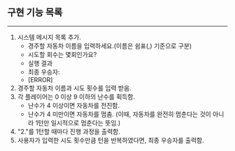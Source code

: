 ## 구현 기능 목록
---
1. 시스템 메시지 목록 추가.
    - 경주할 자동차 이름을 입력하세요.(이름은 쉼표(,) 기준으로 구분)
    - 시도할 회수는 몇회인가요?
    - 실행 결과
    - 최종 우승자:
    - [ERROR]
2. 경주할 자동차 이름과 시도 횟수를 입력 받음.
3. 각 플레이어는 0 이상 9 이하의 난수를 획득함.
    - 난수가 4 이상이면 자동차를 전진함.
    - 난수가 4 미만이면 자동차를 멈춤. (이때, 자동차를 완전히 멈춘다는 것이 아니라 1턴만 일시적으로 멈춘다는 뜻임.)
4. "2."를 1턴할 때마다 진행 과정을 출력함.
5. 사용자가 입력한 시도 횟수만큼 턴을 반복하였다면, 최종 우승자를 출력함.
    
